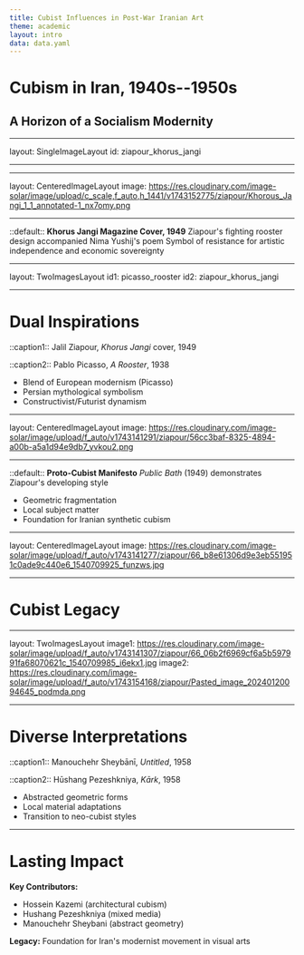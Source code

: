 ```yaml
---
title: Cubist Influences in Post-War Iranian Art
theme: academic
layout: intro
data: data.yaml
---
```


# Cubism in Iran, 1940s--1950s

## A Horizon of a Socialism Modernity

---
layout: SingleImageLayout
id: ziapour_khorus_jangi

---

---
layout: CenteredImageLayout
image: <https://res.cloudinary.com/image-solar/image/upload/c_scale,f_auto,h_1441/v1743152775/ziapour/Khorous_Jangi_1_1_annotated-1_nx7omy.png>

---

::default::
**Khorus Jangi Magazine Cover, 1949**
Ziapour's fighting rooster design accompanied Nima Yushij's poem
Symbol of resistance for artistic independence and economic sovereignty

---
layout: TwoImagesLayout
id1: picasso_rooster
id2: ziapour_khorus_jangi

---

# Dual Inspirations

::caption1::
Jalil Ziapour, _Khorus Jangi_ cover, 1949

::caption2::
Pablo Picasso, _A Rooster_, 1938

- Blend of European modernism (Picasso)
- Persian mythological symbolism
- Constructivist/Futurist dynamism

---

layout: CenteredImageLayout
image: <https://res.cloudinary.com/image-solar/image/upload/f_auto/v1743141291/ziapour/56cc3baf-8325-4894-a00b-a5a1d94e9db7_yvkou2.png>

---

::default::
**Proto-Cubist Manifesto**
_Public Bath_ (1949) demonstrates Ziapour's developing style

- Geometric fragmentation
- Local subject matter
- Foundation for Iranian synthetic cubism

---

layout: CenteredImageLayout
image: <https://res.cloudinary.com/image-solar/image/upload/f_auto/v1743141277/ziapour/66_b8e61306d9e3eb551951c0ade9c440e6_1540709925_funzws.jpg>

---

# Cubist Legacy

<!-- ::default::
Hūshang Pezeshkniya, *Scientific Theory*, 1972
- Maintained cubist geometry
- Incorporated Persian calligraphic elements
- Mixed media experimentation -->

---

layout: TwoImagesLayout
image1: <https://res.cloudinary.com/image-solar/image/upload/f_auto/v1743141307/ziapour/66_06b2f6969cf6a5b597991fa68070621c_1540709985_i6ekx1.jpg>
image2: <https://res.cloudinary.com/image-solar/image/upload/f_auto/v1743154168/ziapour/Pasted_image_20240120094645_podmda.png>

---

# Diverse Interpretations

::caption1::
Manouchehr Sheybānī, _Untitled_, 1958

::caption2::
Hūshang Pezeshkniya, _Kārk_, 1958

- Abstracted geometric forms
- Local material adaptations
- Transition to neo-cubist styles

---

# Lasting Impact

**Key Contributors:**

- Hossein Kazemi (architectural cubism)
- Hushang Pezeshkniya (mixed media)
- Manouchehr Sheybani (abstract geometry)

**Legacy:**
Foundation for Iran's modernist movement in visual arts
<PoweredBySlidev mt-10 />
